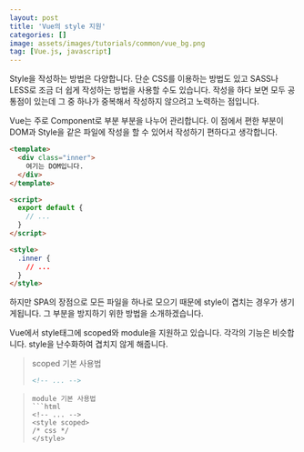```yaml
---
layout: post
title: 'Vue의 style 지원'
categories: []
image: assets/images/tutorials/common/vue_bg.png
tag: [Vue.js, javascript]
---
```


Style을 작성하는 방법은 다양합니다. 단순 CSS를 이용하는 방법도 있고 SASS나 LESS로 조금 더 쉽게 작성하는 방법을 사용할 수도 있습니다. 작성을 하다 보면 모두 공통점이 있는데 그 중 하나가 중복해서 작성하지 않으려고 노력하는 점입니다.

Vue는 주로 Component로 부분 부분을 나누어 관리합니다. 이 점에서 편한 부분이 DOM과 Style을 같은 파일에 작성을 할 수 있어서 작성하기 편하다고 생각합니다.

```html
<template>
  <div class="inner">
    여기는 DOM입니다.
  </div>
</template>

<script>
  export default {
    // ...
  }
</script>

<style>
  .inner {
    // ...
  }
</style>
```

하지만 SPA의 장점으로 모든 파일을 하나로 모으기 때문에 style이 겹치는 경우가 생기게됩니다. 그 부분을 방지하기 위한 방법을 소개하겠습니다.

Vue에서 style태그에 scoped와 module을 지원하고 있습니다. 각각의 기능은 비슷합니다. style을 난수화하여 겹치지 않게 해줍니다.

> scoped 기본 사용법
> ```html
> <!-- ... -->

> <style scoped>
> /* css */
> </style>

> <!-- ... -->
> ```
> module 기본 사용법
> ```html
> <!-- ... -->
> <style scoped>
> /* css */
> </style>

> <!-- ... -->
> ```
